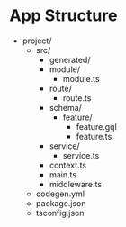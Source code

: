 # App Structure

- project/
  - src/
    - generated/
    - module/
      - module.ts
    - route/
      - route.ts
    - schema/
      - feature/
        - feature.gql
        - feature.ts
    - service/
      - service.ts
    - context.ts
    - main.ts
    - middleware.ts
  - codegen.yml
  - package.json
  - tsconfig.json
